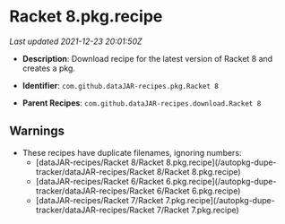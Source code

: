 # Racket 8.pkg.recipe

_Last updated 2021-12-23 20:01:50Z_

- **Description**: Download recipe for the latest version of Racket 8 and creates a pkg.

- **Identifier**: `com.github.dataJAR-recipes.pkg.Racket 8`

- **Parent Recipes**: `com.github.dataJAR-recipes.download.Racket 8`


## Warnings

- These recipes have duplicate filenames, ignoring numbers:
    - [dataJAR-recipes/Racket 8/Racket 8.pkg.recipe](/autopkg-dupe-tracker/dataJAR-recipes/Racket 8/Racket 8.pkg.recipe)
    - [dataJAR-recipes/Racket 6/Racket 6.pkg.recipe](/autopkg-dupe-tracker/dataJAR-recipes/Racket 6/Racket 6.pkg.recipe)
    - [dataJAR-recipes/Racket 7/Racket 7.pkg.recipe](/autopkg-dupe-tracker/dataJAR-recipes/Racket 7/Racket 7.pkg.recipe)